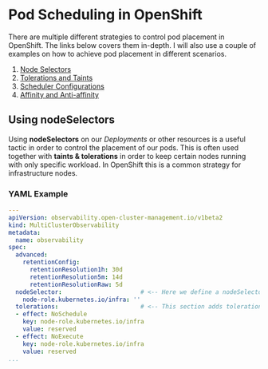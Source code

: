 # Pod Scheduling in OpenShift

There are multiple different strategies to control pod placement in OpenShift. The links below covers them in-depth. I will also use a couple of examples on how to achieve pod placement in different scenarios.

1. [Node Selectors](https://docs.openshift.com/container-platform/latest/nodes/scheduling/nodes-scheduler-node-selectors.html)
2. [Tolerations and Taints](https://docs.openshift.com/container-platform/latest/nodes/scheduling/nodes-scheduler-taints-tolerations.html)
3. [Scheduler Configurations](https://docs.openshift.com/container-platform/4.14/nodes/scheduling/nodes-scheduler-about.html)
4. [Affinity and Anti-affinity](https://docs.openshift.com/container-platform/4.14/nodes/scheduling/nodes-scheduler-pod-affinity.html)

## Using nodeSelectors
Using **nodeSelectors** on our *Deployments* or other resources is a useful tactic in order to control the placement of our pods. This is often used together with **taints & tolerations** in order to keep certain nodes running with only specific workload. In OpenShift this is a common strategy for infrastructure nodes.

### YAML Example
```yaml
---
apiVersion: observability.open-cluster-management.io/v1beta2
kind: MultiClusterObservability
metadata:
  name: observability
spec:
  advanced:
    retentionConfig:
      retentionResolution1h: 30d
      retentionResolution5m: 14d
      retentionResolutionRaw: 5d
  nodeSelector:                      # <-- Here we define a nodeSelector to target nodes with the role infra
    node-role.kubernetes.io/infra: ''
  tolerations:                       # <-- This section adds tolerations to the pods in order to allow them to run on the nodes with these taints
  - effect: NoSchedule
    key: node-role.kubernetes.io/infra
    value: reserved
  - effect: NoExecute
    key: node-role.kubernetes.io/infra
    value: reserved
...
```